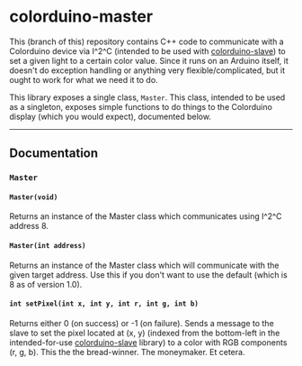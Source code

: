 # colorduino-master

This (branch of this) repository contains C++ code to communicate with a Colorduino device via I^2^C (intended to be used with [colorduino-slave](https://github.com/Sooner-IEEE-Robotics/colorduino-slave)) to set a given light to a certain color value. Since it runs on an Arduino itself, it doesn't do exception handling or anything very flexible/complicated, but it ought to work for what we need it to do.

This library exposes a single class, `Master`. This class, intended to be used as a singleton, exposes simple functions to do things to the Colorduino display (which you would expect), documented below.

--------

## Documentation

### `Master`


#### `Master(void)`

Returns an instance of the Master class which communicates using I^2^C address 8.


#### `Master(int address)`

Returns an instance of the Master class which will communicate with the given target address. Use this if you don't want to use the default (which is 8 as of version 1.0).

#### `int setPixel(int x, int y, int r, int g, int b)`
Returns either 0 (on success) or -1 (on failure). Sends a message to the slave to set the pixel located at (x, y) (indexed from the bottom-left in the intended-for-use [colorduino-slave](https://github.com/Sooner-IEEE-Robotics/colorduino-slave) library) to a color with RGB components (r, g, b). This the the bread-winner. The moneymaker. Et cetera.